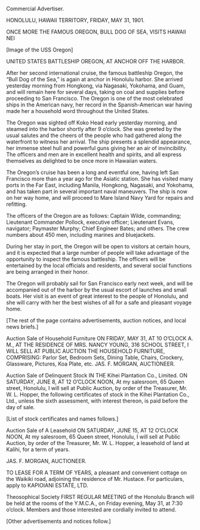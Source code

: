 Commercial Advertiser.

HONOLULU, HAWAII TERRITORY, FRIDAY, MAY 31, 1901.

ONCE MORE THE FAMOUS OREGON, BULL DOG OF SEA, VISITS HAWAII NEI

[Image of the USS Oregon]

UNITED STATES BATTLESHIP OREGON, AT ANCHOR OFF THE HARBOR.

After her second international cruise, the famous battleship Oregon, the “Bull Dog of the Sea,” is again at anchor in Honolulu harbor. She arrived yesterday morning from Hongkong, via Nagasaki, Yokohama, and Guam, and will remain here for several days, taking on coal and supplies before proceeding to San Francisco. The Oregon is one of the most celebrated ships in the American navy, her record in the Spanish-American war having made her a household word throughout the United States.

The Oregon was sighted off Koko Head early yesterday morning, and steamed into the harbor shortly after 9 o’clock. She was greeted by the usual salutes and the cheers of the people who had gathered along the waterfront to witness her arrival. The ship presents a splendid appearance, her immense steel hull and powerful guns giving her an air of invincibility. The officers and men are in excellent health and spirits, and all express themselves as delighted to be once more in Hawaiian waters.

The Oregon’s cruise has been a long and eventful one, having left San Francisco more than a year ago for the Asiatic station. She has visited many ports in the Far East, including Manila, Hongkong, Nagasaki, and Yokohama, and has taken part in several important naval maneuvers. The ship is now on her way home, and will proceed to Mare Island Navy Yard for repairs and refitting.

The officers of the Oregon are as follows: Captain Wilde, commanding; Lieutenant Commander Pollock, executive officer; Lieutenant Evans, navigator; Paymaster Murphy; Chief Engineer Bates; and others. The crew numbers about 450 men, including marines and bluejackets.

During her stay in port, the Oregon will be open to visitors at certain hours, and it is expected that a large number of people will take advantage of the opportunity to inspect the famous battleship. The officers will be entertained by the local officials and residents, and several social functions are being arranged in their honor.

The Oregon will probably sail for San Francisco early next week, and will be accompanied out of the harbor by the usual escort of launches and small boats. Her visit is an event of great interest to the people of Honolulu, and she will carry with her the best wishes of all for a safe and pleasant voyage home.

[The rest of the page contains advertisements, auction notices, and local news briefs.]

Auction Sale
of
Household Furniture
ON FRIDAY, MAY 31,
AT 10 O’CLOCK A. M., AT THE RESIDENCE OF MRS. NANCY YOUNG, 316 SCHOOL STREET, I WILL SELL AT PUBLIC AUCTION THE HOUSEHOLD FURNITURE, COMPRISING:
Parlor Set, Bedroom Sets, Dining Table, Chairs, Crockery, Glassware, Pictures, Koa Plate, etc.
JAS. F. MORGAN,
AUCTIONEER.

Auction Sale
of
Delinquent Stock
IN THE
Kihei Plantation Co., Limited.
ON SATURDAY, JUNE 8,
AT 12 O’CLOCK NOON,
At my salesroom, 65 Queen street, Honolulu, I will sell at Public Auction, by order of the Treasurer, Mr. W. L. Hopper, the following certificates of stock in the Kihei Plantation Co., Ltd., unless the sixth assessment, with interest thereon, is paid before the day of sale.

[List of stock certificates and names follows.]

Auction Sale
of
A Leasehold
ON SATURDAY, JUNE 15,
AT 12 O’CLOCK NOON,
At my salesroom, 65 Queen street, Honolulu, I will sell at Public Auction, by order of the Treasurer, Mr. W. L. Hopper, a leasehold of land at Kalihi, for a term of years.

JAS. F. MORGAN,
AUCTIONEER.

TO LEASE
FOR A TERM OF YEARS, a pleasant and convenient cottage on the Waikiki road, adjoining the residence of Mr. Hustace. For particulars, apply to
KAPIOIANI ESTATE, LTD.

Theosophical Society
FIRST REGULAR MEETING of the Honolulu Branch will be held at the rooms of the Y.M.C.A., on Friday evening, May 31, at 7:30 o’clock. Members and those interested are cordially invited to attend.

[Other advertisements and notices follow.]